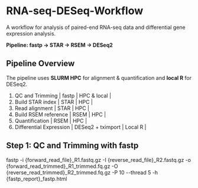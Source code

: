 # RNA-seq-DESeq-Workflow
A workflow for analysis of paired-end RNA-seq data and differential gene expression analysis.

**Pipeline: fastp → STAR → RSEM → DESeq2**

## Pipeline Overview

The pipeline uses **SLURM HPC** for alignment & quantification and **local R** for DESeq2.

1. QC and Trimming            | fastp | HPC & local |
2. Build STAR index           | STAR | HPC |
3. Read alignment             | STAR | HPC |
4. Build RSEM reference       | RSEM | HPC |
5. Quantification             | RSEM | HPC |
6. Differential Expression    | DESeq2 + tximport | Local R |

## Step 1: QC and Trimming with fastp

fastp -i {forward_read_file}_R1.fastq.gz   -I {reverse_read_file}_R2.fastq.gz   -o {forward_read_trimmed}_R1_trimmed.fq.gz   -O {reverse_read_trimmed}_R2_trimmed.fq.gz   -P 10   --thread 5   -h {fastp_report}_fastp.html
